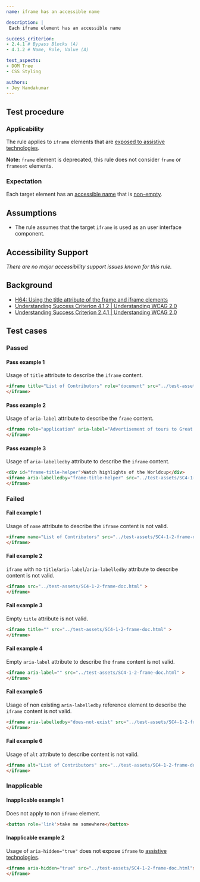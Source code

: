 ```yaml
---
name: iframe has an accessible name

description: |
 Each iframe element has an accessible name

success_criterion:
- 2.4.1 # Bypass Blocks (A)
- 4.1.2 # Name, Role, Value (A)

test_aspects:
- DOM Tree
- CSS Styling

authors:
- Jey Nandakumar
---
```


## Test procedure

### Applicability

The rule applies to `iframe` elements that are [exposed to assistive technologies](#exposed-to-assistive-technologies).

**Note:** `frame` element is deprecated, this rule does not consider `frame` or `frameset` elements.

### Expectation

Each target element has an [accessible name](#accessible-name) that is [non-empty](#non-empty).

## Assumptions

- The rule assumes that the target `iframe` is used as an user interface component.

## Accessibility Support

_There are no major accessibility support issues known for this rule._

## Background

- [H64: Using the title attribute of the frame and iframe elements](http://www.w3.org/TR/WCAG20-TECHS/H64.html)
- [Understanding Success Criterion 4.1.2 | Understanding WCAG 2.0](https://www.w3.org/TR/UNDERSTANDING-WCAG20/ensure-compat-rsv.html)
- [Understanding Success Criterion 2.4.1 | Understanding WCAG 2.0](https://www.w3.org/TR/UNDERSTANDING-WCAG20/navigation-mechanisms-skip.html)

## Test cases

### Passed

#### Pass example 1

Usage of `title` attribute to describe the `iframe` content.

```html
<iframe title="List of Contributors" role="document" src="../test-assets/SC4-1-2-frame-doc.html">
</iframe>
```

#### Pass example 2

Usage of `aria-label` attribute to describe the `frame` content.

```html
<iframe role="application" aria-label="Advertisement of tours to Great Wall of China" src="../test-assets/SC4-1-2-frame-doc.html" >
</iframe>
```

#### Pass example 3

Usage of `aria-labelledby` attribute to describe the `iframe` content.

```html
<div id="frame-title-helper">Watch highlights of the Worldcup</div>
<iframe aria-labelledby="frame-title-helper" src="../test-assets/SC4-1-2-frame-doc.html">
</iframe>
```

### Failed

#### Fail example 1

Usage of `name` attribute to describe the `iframe` content is not valid.

```html
<iframe name="List of Contributors" src="../test-assets/SC4-1-2-frame-doc.html" >
</iframe>
```

#### Fail example 2

`iframe` with no `title`/`aria-label`/`aria-labelledby` attribute to describe content is not valid.

```html
<iframe src="../test-assets/SC4-1-2-frame-doc.html" >
</iframe>
```

#### Fail example 3

Empty `title` attribute is not valid.

```html
<iframe title="" src="../test-assets/SC4-1-2-frame-doc.html" >
</iframe>
```

#### Fail example 4

Empty `aria-label` attribute to describe the `frame` content is not valid.

```html
<iframe aria-label="" src="../test-assets/SC4-1-2-frame-doc.html" >
</iframe>
```

#### Fail example 5

Usage of non existing `aria-labelledby` reference element to describe the `iframe` content is not valid.

```html
<iframe aria-labelledby="does-not-exist" src="../test-assets/SC4-1-2-frame-doc.html">
</iframe>
```

#### Fail example 6

Usage of `alt` attribute to describe content is not valid.

```html
<iframe alt="List of Contributors" src="../test-assets/SC4-1-2-frame-doc.html">
</iframe>
```

### Inapplicable

#### Inapplicable example 1

Does not apply to non `iframe` element.

```html
<button role='link'>take me somewhere</button>
```

#### Inapplicable example 2

Usage of `aria-hidden="true"` does not expose `iframe` to [assistive technologies](#exposed-to-assistive-technologies).

```html
<iframe aria-hidden="true" src="../test-assets/SC4-1-2-frame-doc.html">
</iframe>
```